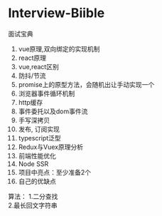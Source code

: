 # Interview-Biible
面试宝典  



  1. vue原理,双向绑定的实现机制
  2. react原理
  3. vue,react区别
  4. 防抖/节流
  5. promise上的原型方法，会随机出让手动实现一个
  6. 浏览器事件循环机制
  7. http缓存
  8. 事件委托以及dom事件流
  9. 手写深拷贝
  10. 发布, 订阅实现
  11. typescript泛型
  12. Redux与Vuex原理分析
  13. 前端性能优化
  14. Node SSR
  15. 项目中亮点：至少准备2个
  16. 自己的优缺点
 

算法：
  1.二分查找  
  2.最长回文字符串  
